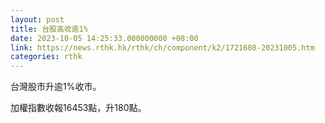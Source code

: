 ```yaml
---
layout: post
title: 台股高收逾1%
date: 2023-10-05 14:25:33.000000000 +08:00
link: https://news.rthk.hk/rthk/ch/component/k2/1721608-20231005.htm
categories: rthk
---
```


台灣股市升逾1%收市。

加權指數收報16453點，升180點。
